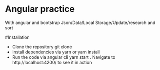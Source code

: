 # Angular practice 
With angular and bootstrap
Json/Data/Local Storage/Update/research and sort

#Installation

 - Clone the repository git clone <repo-name>
 - Install dependencies via yarn or yarn install
 - Run the code via angular cli yarn start . Navigate to http://localhost:4200/ to see it in action
